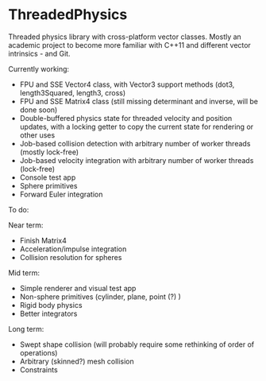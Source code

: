 ThreadedPhysics
===============

Threaded physics library with cross-platform vector classes. 
Mostly an academic project to become more familiar with C++11 and different vector intrinsics - and Git.

Currently working:

- FPU and SSE Vector4 class, with Vector3 support methods (dot3, length3Squared, length3, cross)
- FPU and SSE Matrix4 class (still missing determinant and inverse, will be done soon)
- Double-buffered physics state for threaded velocity and position updates, with a locking getter to copy the current state for rendering or other uses
- Job-based collision detection with arbitrary number of worker threads (mostly lock-free)
- Job-based velocity integration with arbitrary number of worker threads (lock-free)
- Console test app
- Sphere primitives
- Forward Euler integration

To do:

Near term:
- Finish Matrix4
- Acceleration/impulse integration
- Collision resolution for spheres

Mid term:
- Simple renderer and visual test app
- Non-sphere primitives (cylinder, plane, point (?) )
- Rigid body physics
- Better integrators

Long term:
- Swept shape collision (will probably require some rethinking of order of operations)
- Arbitrary (skinned?) mesh collision
- Constraints
